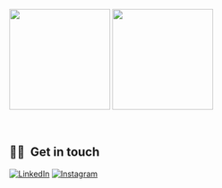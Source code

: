 
<a href="https://github.com/fadhiilrachman?tab=repositories" title="Fadhiil Rachman"><img height="180em" src="https://github-readme-stats.vercel.app/api/top-langs/?username=fadhiilrachman&bg_color=151515&text_color=9f9f9f&title_color=fff&layout=compact" /></a>
<a href="https://github.com/fadhiilrachman" title="Fadhiil Rachman"><img height="180em" src="https://github-readme-stats.vercel.app/api?username=fadhiilrachman&show_icons=true&theme=gradient&title_color=fff&icon_color=5C9FF0&text_color=9f9f9f&bg_color=151515" /></a>

<br/>

<h2> 🤙🏻 &nbsp;Get in touch </h2>

<p align="left">
<a href="https://www.linkedin.com/in/fadhiilrachman/"><img alt="LinkedIn" src="https://img.shields.io/badge/LinkedIn-Fadhiil Rachman-blue?style=flat-square&logo=linkedin"></a>
<a href="https://www.instagram.com/fadhiilrachman/"><img alt="Instagram" src="https://img.shields.io/badge/Instagram-fadhiilrachman-blue?style=flat-square&logo=instagram"></a>
</p>
